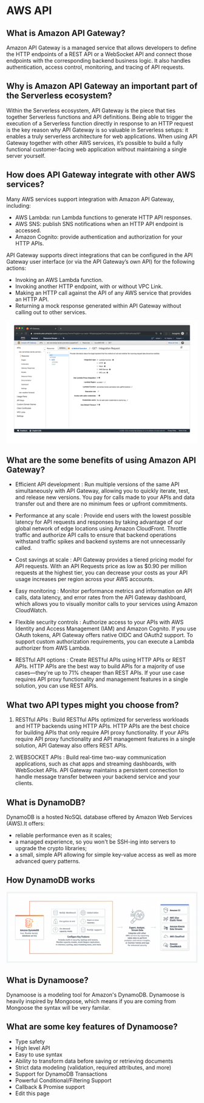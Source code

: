 # AWS API

## What is Amazon API Gateway?

Amazon API Gateway is a managed service that allows developers to define the HTTP endpoints of a REST API or a WebSocket API and connect those endpoints with the corresponding backend business logic. It also handles authentication, access control, monitoring, and tracing of API requests.

## Why is Amazon API Gateway an important part of the Serverless ecosystem?

Within the Serverless ecosystem, API Gateway is the piece that ties together Serverless functions and API definitions. Being able to trigger the execution of a Serverless function directly in response to an HTTP request is the key reason why API Gateway is so valuable in Serverless setups: it enables a truly serverless architecture for web applications. When using API Gateway together with other AWS services, it’s possible to build a fully functional customer-facing web application without maintaining a single server yourself.

## How does API Gateway integrate with other AWS services?

Many AWS services support integration with Amazon API Gateway, including:

- AWS Lambda: run Lambda functions to generate HTTP API responses.
- AWS SNS: publish SNS notifications when an HTTP API endpoint is accessed.
- Amazon Cognito: provide authentication and authorization for your HTTP APIs.

API Gateway supports direct integrations that can be configured in the API Gateway user interface (or via the API Gateway’s own API) for the following actions:

- Invoking an AWS Lambda function.
- Invoking another HTTP endpoint, with or without VPC Link.
- Making an HTTP call against the API of any AWS service that provides an HTTP API.
- Returning a mock response generated within API Gateway without calling out to other services.

![img](./img/1.png)

## What are the some benefits of using Amazon API Gateway?

- Efficient API development : Run multiple versions of the same API simultaneously with API Gateway, allowing you to quickly iterate, test, and release new versions. You pay for calls made to your APIs and data transfer out and there are no minimum fees or upfront commitments.

- Performance at any scale : Provide end users with the lowest possible latency for API requests and responses by taking advantage of our global network of edge locations using Amazon CloudFront. Throttle traffic and authorize API calls to ensure that backend operations withstand traffic spikes and backend systems are not unnecessarily called.

- Cost savings at scale : API Gateway provides a tiered pricing model for API requests. With an API Requests price as low as $0.90 per million requests at the highest tier, you can decrease your costs as your API usage increases per region across your AWS accounts.

- Easy monitoring : Monitor performance metrics and information on API calls, data latency, and error rates from the API Gateway dashboard, which allows you to visually monitor calls to your services using Amazon CloudWatch.

- Flexible security controls : Authorize access to your APIs with AWS Identity and Access Management (IAM) and Amazon Cognito. If you use OAuth tokens, API Gateway offers native OIDC and OAuth2 support. To support custom authorization requirements, you can execute a Lambda authorizer from AWS Lambda.

- RESTful API options : Create RESTful APIs using HTTP APIs or REST APIs. HTTP APIs are the best way to build APIs for a majority of use cases—they're up to 71% cheaper than REST APIs. If your use case requires API proxy functionality and management features in a single solution, you can use REST APIs.

## What two API types might you choose from?

1. RESTful APIs : Build RESTful APIs optimized for serverless workloads and HTTP backends using HTTP APIs. HTTP APIs are the best choice for building APIs that only require API proxy functionality. If your APIs require API proxy functionality and API management features in a single solution, API Gateway also offers REST APIs.

2. WEBSOCKET APIs : Build real-time two-way communication applications, such as chat apps and streaming dashboards, with WebSocket APIs. API Gateway maintains a persistent connection to handle message transfer between your backend service and your clients.

## What is DynamoDB?

DynamoDB is a hosted NoSQL database offered by Amazon Web Services (AWS).It offers:

- reliable performance even as it scales;
- a managed experience, so you won't be SSH-ing into servers to upgrade the crypto libraries;
- a small, simple API allowing for simple key-value access as well as more advanced query patterns.

## How DynamoDB works

![img](./img/2.png)

## What is Dynamoose?

Dynamoose is a modeling tool for Amazon's DynamoDB. Dynamoose is heavily inspired by Mongoose, which means if you are coming from Mongoose the syntax will be very familar.

## What are some key features of Dynamoose?

- Type safety
- High level API
- Easy to use syntax
- Ability to transform data before saving or retrieving documents
- Strict data modeling (validation, required attributes, and more)
- Support for DynamoDB Transactions
- Powerful Conditional/Filtering Support
- Callback & Promise support
- Edit this page
